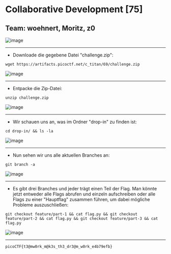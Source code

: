 # Collaborative Development [75]
## Team: woehnert, Moritz, z0

![image](https://github.com/HAW-THL/Write-ups/assets/90260119/0f177702-3439-498a-aa97-34959104ccbc)

---

- Downloade die gegebene Datei "challenge.zip":
```shell
wget https://artifacts.picoctf.net/c_titan/69/challenge.zip
```

![image](https://github.com/HAW-THL/Write-ups/assets/90260119/96cd13b4-4106-4c79-a049-a3e16dbf132d)

---

- Entpacke die Zip-Datei:
```shell
unzip challenge.zip
```

![image](https://github.com/HAW-THL/Write-ups/assets/90260119/4775ce17-8593-4d29-8290-6aea75378aa5)

---

- Wir schauen uns an, was im Ordner "drop-in" zu finden ist:
```shell
cd drop-in/ && ls -la
```

![image](https://github.com/HAW-THL/Write-ups/assets/90260119/76a63dcc-059b-4f86-9ac9-f72c5b359406)

---

- Nun sehen wir uns alle aktuellen Branches an:
```shell
git branch -a
```

![image](https://github.com/HAW-THL/Write-ups/assets/90260119/5f66f754-74b9-4f87-a2a9-3a2de41cd9a0)

---

- Es gibt drei Branches und jeder trägt einen Teil der Flag. Man könnte jetzt entweder alle Flags abrufen und einzeln aufschreiben oder alle Flags zu einer "Hauptflag" zusammen führen, um dabei mögliche Probleme auszuschließen:
```shell
git checkout feature/part-1 && cat flag.py && git checkout feature/part-2 && cat flag.py && git checkout feature/part-3 && cat flag.py
```

![image](https://github.com/HAW-THL/Write-ups/assets/90260119/b41bb399-1005-496a-9c60-9b0bdd02172c)

---

```shell
picoCTF{t3@mw0rk_m@k3s_th3_dr3@m_w0rk_e4b79efb}
```
